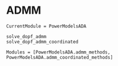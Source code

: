 # ADMM


```@meta
CurrentModule = PowerModelsADA
```

```@docs
solve_dopf_admm
solve_dopf_admm_coordinated
```

```@autodocs
Modules = [PowerModelsADA.admm_methods, PowerModelsADA.admm_coordinated_methods]
```
